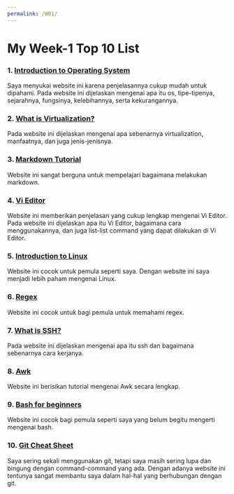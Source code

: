 ```yaml
---
permalink: /W01/
---
```

# My Week-1 Top 10 List

### 1. [Introduction to Operating System](https://www.guru99.com/operating-system-tutorial.html)
Saya menyukai website ini karena penjelasannya cukup mudah untuk dipahami. Pada website ini dijelaskan mengenai apa itu os, tipe-tipenya, sejarahnya, fungsinya, kelebihannya, serta kekurangannya.

### 2. [What is Virtualization?](https://www.ibm.com/cloud/learn/virtualization-a-complete-guide)
Pada website ini dijelaskan mengenai apa sebenarnya virtualization, manfaatnya, dan juga jenis-jenisnya.

### 3. [Markdown Tutorial](https://guides.github.com/features/mastering-markdown/)
Website ini sangat berguna untuk mempelajari bagaimana melakukan markdown.

### 4. [Vi Editor](https://www.guru99.com/the-vi-editor.html)
Website ini memberikan penjelasan yang cukup lengkap mengenai Vi Editor. Pada website ini dijelaskan apa itu Vi Editor, bagaimana cara menggunakannya, dan juga list-list command yang dapat dilakukan di Vi Editor.

### 5. [Introduction to Linux](https://www.guru99.com/introduction-linux.html)
Website ini cocok untuk pemula seperti saya. Dengan website ini saya menjadi lebih paham mengenai Linux.

### 6. [Regex](https://www.sitepoint.com/learn-regex/)
Website ini cocok untuk bagi pemula untuk memahami regex.

### 7. [What is SSH?](https://searchsecurity.techtarget.com/definition/Secure-Shell)
Pada website ini dijelaskan mengenai apa itu ssh dan bagaimana sebenarnya cara kerjanya.

### 8. [Awk](https://www.tutorialspoint.com/awk/index.htm)
Website ini berisikan tutorial mengenai Awk secara lengkap.

### 9. [Bash for beginners](https://towardsdatascience.com/basics-of-bash-for-beginners-92e53a4c117a)
Website ini cocok bagi pemula seperti saya yang belum begitu mengerti mengenai bash.

### 10. [Git Cheat Sheet](https://training.github.com/downloads/github-git-cheat-sheet/)
Saya sering sekali menggunakan git, tetapi saya masih sering lupa dan bingung dengan command-command yang ada. Dengan adanya website ini tentunya sangat membantu saya dalam hal-hal yang berhubungan dengan git.

